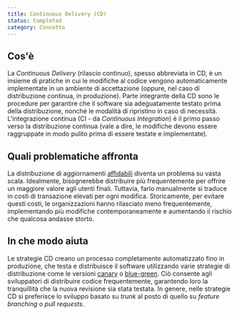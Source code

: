 ```yaml
---
title: Continuous Delivery (CD)
status: Completed
category: Concetto
---
```


## Cos'è
La _Continuous Delivery_ (rilascio continuo), spesso abbreviata in CD, è un insieme di pratiche in cui le modifiche al codice vengono automaticamente implementate in un ambiente di accettazione (oppure, nel caso di distribuzione continua, in produzione). Parte integrante della CD sono le procedure per garantire che il software sia adeguatamente testato prima della distribuzione, nonché le modalità di ripristino in caso di necessità. L'integrazione continua (CI - da _Continuous Integration_) è il primo passo verso la distribuzione continua (vale a dire, le modifiche devono essere raggruppate in modo pulito prima di essere testate e implementate).

## Quali problematiche affronta
La distribuzione di aggiornamenti [affidabili](/it/reliability/) diventa un problema su vasta scala. Idealmente, bisognerebbe distribuire più frequentemente per offrire un maggiore valore agli utenti finali. Tuttavia, farlo manualmente si traduce in costi di transazione elevati per ogni modifica. Storicamente, per evitare questi costi, le organizzazioni hanno rilasciato meno frequentemente, implementando più modifiche contemporaneamente e aumentando il rischio che qualcosa andasse storto.

## In che modo aiuta
Le strategie CD creano un processo completamente automatizzato fino in produzione, che testa e distribuisce il software utilizzando varie strategie di distribuzione come le versioni [canary](/it/canary-deployment/) o [blue-green](/it/blue-green-deployment/). Ciò consente agli sviluppatori di distribuire codice frequentemente, garantendo loro la tranquillità che la nuova revisione sia stata testata. In genere, nelle strategie CD si preferisce lo sviluppo basato su _trunk_ al posto di quello su _feature branching_ o _pull requests_.